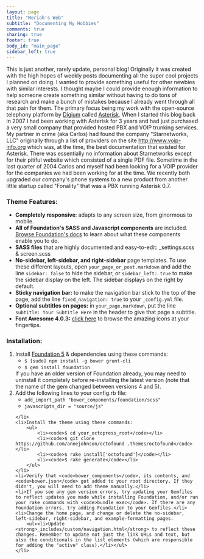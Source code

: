 ```yaml
---
layout: page
title: "Moriah's Web"
subtitle: "Documenting My Hobbies"
comments: true
sharing: true
footer: true
body_id: "main_page"
sidebar_left: true
---
```

This is just another, rarely update, personal blog! Originally it was created with the high hopes of weekly posts documenting all the super cool projects I planned on doing.  I wanted to provide something useful for other newbies with similar interests.  I thought maybe I could provide enough information to help someone create something similar without having to do tons of research and make a bunch of mistakes because I already went through all that pain for them.  The primary focus being my work with the open-source telephony platform by <a href="http://digium.com/en/">Digium</a> called <a href="http://asterisk.org/">Asterisk</a>.  When I started this blog back in 2007 I had been working with Asterisk for 3 years and had just purchased a very small company that provided hosted PBX and VOIP trunking services.  My partner in crime (aka Carlos) had found the company "Starnetworks, LLC" originally through a list of providers on the site <a href="http://www.voip-info.org/">http://www.voip-info.org</a> which was, at the time, the best documentation that existed for Asterisk.  There was essentially no information about Starnetworks except for their pitiful website which consisted of a single PDF file.  Sometime in the last quarter of 2004 Carlos and myself had been looking for a VOIP provider for the companies we had been working for at the time.  We recently both upgraded our company's phone systems to a new product from another little startup called "Fonality" that was a PBX running Asterisk 0.7. 

<h3>Theme Features:</h3>

<ul>
	<li><strong>Completely responsive</strong>: adapts to any screen size, from ginormous to mobile.</li>
	<li><strong>All of Foundation's SASS and Javascript components</strong> are included. <a href="http://foundation.zurb.com/docs/sass.html">Browse Foundation's docs</a> to learn about what these components enable you to do.</li>
	<li><strong>SASS files</strong> that are highly documented and easy-to-edit: _settings.scss & screen.scss</li>
	<li><strong>No-sidebar, left-sidebar, and right-sidebar</strong> page templates. To use these different layouts, open <code>your_page_or_post.markdown</code> and add the line <code>sidebar: false</code> to hide the sidebar, or <code>sidebar_left: true</code> to make the sidebar display on the left. The sidebar displays on the right by default.</li>
	<li><strong>Sticky navigation bar:</strong> to make the navigation bar stick to the top of the page, add the line <code>fixed_navigation: true</code> to your <code>_config.yml</code> file.</li>
	<li><strong>Optional subtitles on pages:</strong> in <code>your_page.markdown</code>, put the line <code>subtitle: Your Subtitle Here</code> in the header to give that page a subtitle.</li>
	<li><strong>Font Awesome 4.0.3:</strong> <a href="http://fortawesome.github.io/Font-Awesome/icons/">click here</a> to browse the amazing icons at your fingertips. <i class="fa fa-smile-o"></i></li>
</ul>




<h3>Installation:</h3>
<ol>
	<li>Install <a href="http://foundation.zurb.com/docs/sass.html">Foundation 5</a> & dependencies using these commands:
		<ul>
			<li>
				<code>$ [sudo] npm install -g bower grunt-cli</code>
			</li>
			<li>
				<code>$ gem install foundation</code>
			</li>
		</ul>
		If you have an older version of Foundation already, you may need to uninstall it completely before re-installing the latest version (note that the name of the gem changed between versions 4 and 5).
	</li>
	<li>Add the following lines to your config.rb file:
		<ul>
			<li><code>add_import_path "bower_components/foundation/scss"</code>
			</li>
			<li><code>javascripts_dir = "source/js"</code></li>
		</ul>

	</li>
	<li>Install the theme using these commands:
		<ul>
			<li><code>$ cd your_octopress_root</code></li>
			<li><code>$ git clone https://github.com/annejohnson/octofound .themes/octofound</code></li>
			<li><code>$ rake install['octofound']</code></li>
			<li><code>$ rake generate</code></li>
		</ul>
	</li>
	<li>Verify that <code>bower_components</code>, its contents, and <code>bower.json</code> got added to your root directory. If they didn't, you will need to add theme manually.</li>
	<li>If you see any gem version errors, try updating your Gemfiles to reflect updates you made while installing Foundation, and/or run your rake commands with <code>bundle exec</code>. If there are any Foundation errors, try adding Foundation to your Gemfiles.</li>
	<li>Change the home page, and change or delete the no-sidebar, left-sidebar, right-sidebar, and example-formatting pages. 
		<ul><li>Update <strong>_includes/custom/navigation.html</strong> to reflect these changes. Remember to update not just the link URLs and text, but also the conditionals in the list elements (which are responsible for adding the "active" class).</li></ul>
	</li>

</ol>

